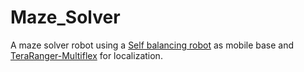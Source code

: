 # Maze_Solver
 A maze solver robot using a [Self balancing robot](https://github.com/haris-mujeeb/Self-Balancing-Robot/tree/main/src) as mobile base and [TeraRanger-Multiflex](https://github.com/haris-mujeeb/TeraRanger-Multiflex-DEMO) for localization.
